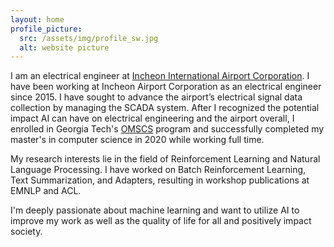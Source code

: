 ```yaml
---
layout: home
profile_picture:
  src: /assets/img/profile_sw.jpg
  alt: website picture
---
```


<p>
 I am an electrical engineer at <a href="https://www.airport.kr/co/en/index.do">Incheon International Airport Corporation</a>. 
 I have been working at Incheon Airport Corporation as an electrical engineer since 2015. 
 I have sought to advance the airport’s electrical signal data collection by managing the SCADA system. 
 After I recognized the potential impact AI can have on electrical engineering and the airport overall, 
 I enrolled in Georgia Tech's <a href="http://www.omscs.gatech.edu/">OMSCS</a> program and successfully completed my master's in computer science in 2020 while working full time.
</p>

<p>
My research interests lie in the field of Reinforcement Learning and Natural Language Processing. 
I have worked on Batch Reinforcement Learning, Text Summarization, and Adapters, resulting in workshop publications at EMNLP and ACL.
</p>

<p>
I'm deeply passionate about machine learning and want to utilize AI to improve my work as well as the quality of life for all and positively impact society.
</p>